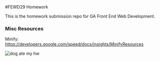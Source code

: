 #FEWD29 Homework

This is the homework submission repo for GA Front End Web Development.

### Misc Resources
Minify: https://developers.google.com/speed/docs/insights/MinifyResources

![dog ate my hw](https://github.com/row2k/fewd29-hw/blob/master/img/homework_dog.gif?raw=true)
